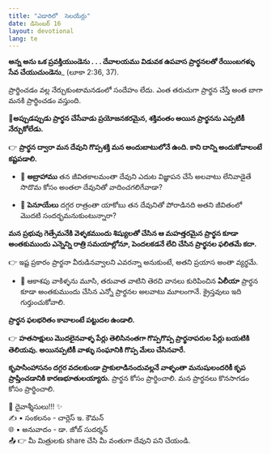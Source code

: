 ```yaml
---
title: "ఎడారిలో  సెలయేర్లు"
date: డిసెంబర్ 16
layout: devotional
lang: te
---
```


**అన్న అను ఒక ప్రవక్తియుండెను . . . దేవాలయము విడువక ఉపవాస ప్రార్థనలతో రేయింబగళ్ళు సేవ చేయుచుండెను**_ (లూకా 2:36, 37).

ప్రార్థించడం వల్ల నేర్చుకుంటామనడంలో సందేహం లేదు. ఎంత తరుచుగా ప్రార్థన చేస్తే అంత బాగా మనకి ప్రార్థించడం వస్తుంది. 

**📖అప్పుడప్పుడు ప్రార్థన చేసేవాడు ప్రయోజనకరమైన, శక్తివంతం అయిన ప్రార్థనను ఎప్పటికీ నేర్చుకోలేడు.**

👉 **ప్రార్థన ద్వారా మన దేవుని గొప్పశక్తి మన అందుబాటులోనే ఉంది. కాని దాన్ని అందుకోవాలంటే కష్టపడాలి.** 

- 🔹 **అబ్రాహాము** తన జీవితకాలమంతా దేవుని ఎదుట విజ్ఞాపన చేసే అలవాటు లేనివాడైతే సొదొమ కోసం అంతలా దేవునితో వాదించగలిగేవాడా?

- 🔹 **పెనూయేలు** దగ్గర రాత్రంతా యాకోబు తన దేవునితో పోరాడినది అతని జీవితంలో మొదటి సందర్భమనుకుంటున్నారా?

**మన ప్రభువు గెత్సేమనేకి వెళ్ళకముందు శిష్యులతో చేసిన ఆ మహత్తరమైన ప్రార్థన కూడా అంతకుముందు ఎన్నెన్ని రాత్రి సమయాల్లోనూ, పెందలకడనే లేచి చేసిన ప్రార్థనల ఫలితమే కదా.**

👉 ఇష్ట ప్రకారం ప్రార్థనా వీరుడినవ్వాలని ఎవరన్నా అనుకుంటే, అతని ప్రయాస అంతా వ్యర్థమే. 

- 🔹 ఆకాశపు వాకిళ్ళను మూసి, తరువాత వాటిని తెరచి వానలు కురిపించిన **ఏలీయా** ప్రార్థన కూడా అంతకుముందు చేసిన ఎన్నో ప్రార్థనల అలవాటు మూలంగానే. క్రైస్తవులు ఇది గుర్తుంచుకోవాలి.

**ప్రార్థన ఫలభరితం కావాలంటే పట్టుదల ఉండాలి.**

👉 **హతసాక్షులు మొదలైనవాళ్ళ పేర్లు తెలిసినంతగా గొప్పగొప్ప ప్రార్థనాపరుల పేర్లు బయటికి తెలియవు. అయినప్పటికీ వాళ్ళు సంఘానికి గొప్ప మేలు చేసినవారే.**

 **కృపాసింహాసనం దగ్గర వదలకుండా ప్రాకులాడినందువల్లనే వాళ్ళంతా మనుషులందరికీ కృప ప్రాప్తించడానికి కారణభూతులయ్యారు.**
 ప్రార్థన కోసం ప్రార్థించాలి. మన ప్రార్థనలు కొనసాగడం కోసం ప్రార్థించాలి.

<div class="blessing">🙏 <span class="bless-text">దైవాశ్శీసులు!!!</span> ✨</div>

<div class="credit">✍️ <span class="credit-text">▪ సంకలనం - చార్లెస్ ఇ. కౌమన్</span></div>
<div class="credit">🌐 <span class="credit-text">▪ అనువాదం - డా. జోబ్ సుదర్శన్</span></div>


<div class="share">📤 👉 <span class="share-text">మీ మిత్రులకు share చేసి మీ వంతుగా దేవుని పని చేయండి.</span></div>

